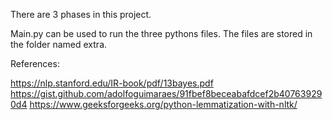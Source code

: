 There are 3 phases in this project.

Main.py can be used to run the three pythons files.
The files are stored in the folder named extra.


References:

https://nlp.stanford.edu/IR-book/pdf/13bayes.pdf
https://gist.github.com/adolfoguimaraes/91fbef8beceabafdcef2b407639290d4
https://www.geeksforgeeks.org/python-lemmatization-with-nltk/
